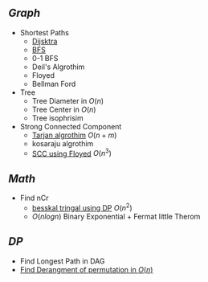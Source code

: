 
## _Graph_
- Shortest Paths
	- [Dijsktra](dijkstra.cpp)
	- [BFS](BFS.cpp)
	- 0-1 BFS
	- Deil's Algrothim
	- Floyed
	- Bellman Ford
- Tree
	- Tree Diameter in $O(n)$
	- Tree Center in $O(n)$
	- Tree isophrisim
- Strong Connected Component
	- [Tarjan algrothim](tarjan.cpp) $O(n+m)$
	- kosaraju algrothim
	- [SCC using Floyed](SCC_Floyed.cpp) $O(n^3)$
## _Math_
- Find nCr
	- [besskal tringal using DP](nCr_DP.cpp) $O(n^2)$
	- $O(nlogn)$ Binary Exponential + Fermat little Therom

## _DP_
- Find Longest Path in DAG
- [Find Derangment of permutation in $O(n)$](derangement.cpp)
